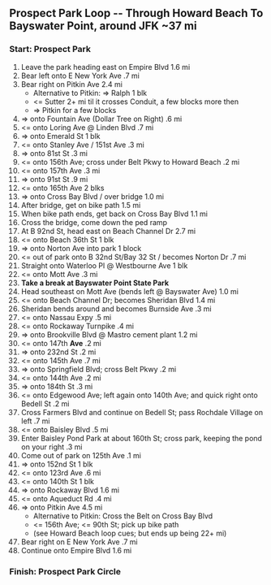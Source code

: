 

## Prospect Park Loop -- Through Howard Beach To Bayswater Point, around JFK ~37 mi

[//]: # (Apparently Google cannot create a map that works for this whole route)
[//]: # (Here is the map for the 1st half of the ride: https://maps.app.goo.gl/QwMWXJsen8r8npyv5 )
[//]: # (Here is the map for the 2nd half of the ride: https://maps.app.goo.gl/GY2UJ51KyxgkR4VT6 )

### Start: Prospect Park


1. Leave the park heading east on Empire Blvd 1.6 mi
2. Bear left onto E New York Ave .7 mi
3. Bear right on Pitkin Ave 2.4 mi
    * Alternative to Pitkin: => Ralph 1 blk 
    * <= Sutter 2+ mi til it crosses Conduit, a few blocks more then
    * => Pitkin for a few blocks
4. => onto Fountain Ave (Dollar Tree on Right) .6 mi
5. <= onto Loring Ave @ Linden Blvd .7 mi
6. => onto Emerald St 1 blk
7. <= onto Stanley Ave / 151st Ave .3 mi
8. => onto 81st St .3 mi
9. <= onto 156th Ave; cross under Belt Pkwy to Howard Beach .2 mi
10. <= onto 157th Ave .3 mi
11. => onto 91st St .9 mi
12. <= onto 165th Ave 2 blks
13. => onto Cross Bay Blvd / over bridge 1.0 mi
14. After bridge, get on bike path 1.5 mi
15. When bike path ends, get back on Cross Bay Blvd 1.1 mi
16. Cross the bridge, come down the ped ramp
17. At B 92nd St, head east on Beach Channel Dr 2.7 mi
18. <= onto Beach 36th St 1 blk
19. => onto Norton Ave into park 1 block
20. <= out of park onto B 32nd St/Bay 32 St / becomes Norton Dr .7 mi
21. Straight onto  Waterloo Pl @ Westbourne Ave 1 blk
22. <= onto Mott Ave .3 mi
23. **Take a break at Bayswater Point State Park**
24. Head southeast on Mott Ave (bends left @ Bayswater Ave) 1.0 mi
25. <= onto Beach Channel Dr; becomes Sheridan Blvd 1.4 mi
26. Sheridan bends around and becomes Burnside Ave .3 mi
27. <= onto Nassau Expy .5 mi
28. <= onto Rockaway Turnpike .4 mi
29. => onto Brookville Blvd @ Mastro cement plant 1.2 mi
30. <= onto 147th **Ave** .2 mi
31. => onto 232nd St .2 mi
32. <= onto 145th Ave .7 mi
33. => onto Springfield Blvd; cross Belt Pkwy .2 mi
34. <= onto 144th Ave .2 mi
35. => onto 184th St .3 mi
36. <= onto Edgewood Ave; left again onto 140th Ave; and quick right onto Bedell St .2 mi
37. Cross Farmers Blvd and continue on Bedell St; pass Rochdale Village on left .7 mi
38. <= onto Baisley Blvd .5 mi
39. Enter Baisley Pond Park at about 160th St; cross park, keeping the pond on your right .3 mi
40. Come out of park on 125th Ave .1 mi
41. => onto 152nd St 1 blk
42. <= onto 123rd Ave .6 mi
43. <= onto 140th St 1 blk
44. => onto Rockaway Blvd 1.6 mi
45. <= onto Aqueduct Rd .4 mi
46. => onto Pitkin Ave 4.5 mi
    * Alternative to Pitkin: Cross the Belt on Cross Bay Blvd
    * <= 156th Ave; <= 90th St; pick up bike path 
    * (see Howard Beach loop cues; but ends up being 22+ mi)
47. Bear right on E New York Ave .7 mi
48. Continue onto Empire Blvd 1.6 mi


### Finish: Prospect Park Circle


